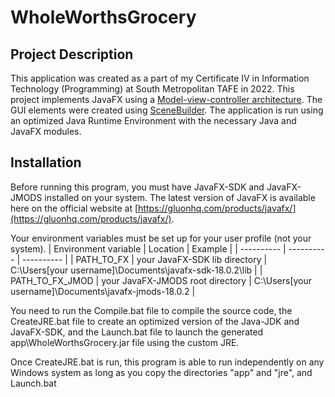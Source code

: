 # WholeWorthsGrocery

## Project Description
This application was created as a part of my Certificate IV in Information Technology (Programming) at South Metropolitan TAFE in 2022. This project implements JavaFX using a [Model-view-controller architecture](https://en.wikipedia.org/wiki/Model%E2%80%93view%E2%80%93controller). The GUI elements were created using [SceneBuilder](https://gluonhq.com/products/scene-builder/). The application is run using an optimized Java Runtime Environment with the necessary Java and JavaFX modules.

## Installation
Before running this program, you must have JavaFX-SDK and JavaFX-JMODS installed on your system. The latest version of JavaFX is available here on the official website at [https://gluonhq.com/products/javafx/](https://gluonhq.com/products/javafx/).

Your environment variables must be set up for your user profile (not your system).
| Environment variable | Location | Example |
| ---------- | ---------- | ---------- |
| PATH_TO_FX | your JavaFX-SDK lib directory | C:\Users\[your username]\Documents\javafx-sdk-18.0.2\lib |
| PATH_TO_FX_JMOD | your JavaFX-JMODS root directory | C:\Users\[your username]\Documents\javafx-jmods-18.0.2 |

You need to run the Compile.bat file to compile the source code, the CreateJRE.bat file to create an optimized version of the Java-JDK and JavaFX-SDK, and the Launch.bat file to launch the generated app\WholeWorthsGrocery.jar file using the custom JRE.

Once CreateJRE.bat is run, this program is able to run independently on any Windows system
as long as you copy the directories "app" and "jre", and Launch.bat
